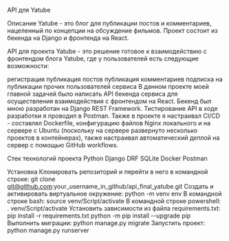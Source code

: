 API для Yatube

Описание
Yatube - это блог для публикации постов и комментариев, нацеленный по концепции на обсуждение фильмов. Проект состоит из бекенда на Django и фронтенда на React.

API для проекта Yatube - это решение готовое к взаимодействию с фронтендом блога Yatube, где у пользователей есть следующие возможности:

регистрация
публикация постов
публикация комментариев
подписка на публикации прочих пользователей сервиса
В данном проекте моей главной задачей было написать API бекенда сервиса для осуществления взаимодействия с фронтендом на React. Бекенд был мною разработан на Django REST Framework. Тистирование API в ходе разработки я проводил в Postman. Также в проекте я настраивал CI/CD - составлял Dockerfile, конфигурацию файлов Nginx локального и на сервере с Ubuntu (поскольку на сервере развернуто несколько проектов в контейнерах), также настраивал автоматический деплой на сервер с помощью GitHub workflows.

Стек технологий проекта
Python Django DRF SQLite Docker  Postman

Установка
Клонировать репозиторий и перейти в него в командной строке:
git clone git@github.com:your_username_in_github/api_final_yatube.git
Cоздать и активировать виртуальное окружение:
python -m venv env
В командной строке bash:
source venv/Script/activate
В командной строке powershell:
. venv/Script/activate
Установить зависимости из файла requirements.txt:
pip install -r requirements.txt
python -m pip install --upgrade pip
Выполнить миграции:
python manage.py migrate
Запустить проект:
python manage.py runserver

